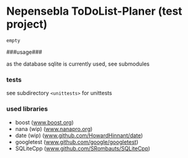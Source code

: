 # Nepensebla ToDoList-Planer (test project)

`empty`


###usage###

as the database sqlite is currently used, see submodules


### tests ###

see subdirectory `<unittests>` for unittests


### used libraries ###

- boost (www.boost.org)
- nana (wip) (www.nanapro.org)
- date (wip) (www.github.com/HowardHinnant/date)
- googletest (www.github.com/google/googletest)
- SQLiteCpp (www.github.com/SRombauts/SQLiteCpp)